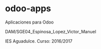 # odoo-apps
Aplicaciones para Odoo


DAM/SGE04_Espinosa_Lopez_Victor_Manuel


IES Aguadulce. Curso: 2016/2017
